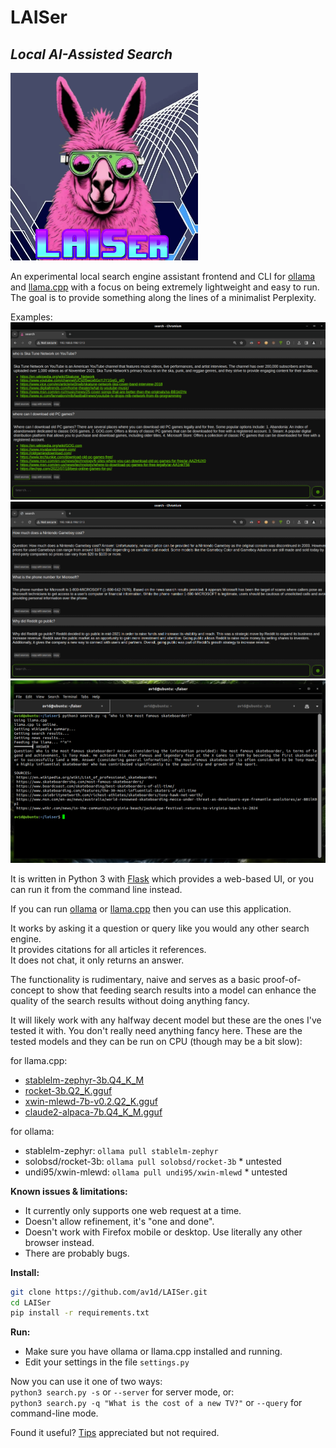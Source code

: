 # LAISer
## _Local AI-Assisted Search_

<img src="https://github.com/av1d/LAISer/blob/main/images/LAISer_logo.png" width="300" height="300" />

An experimental local search engine assistant frontend and CLI for [ollama](https://ollama.com/) and [llama.cpp](https://github.com/ggerganov/llama.cpp) with a focus on being extremely lightweight and easy to run. The goal is to provide something along the lines of a minimalist Perplexity.  

Examples:
![Screenshot 01](https://github.com/av1d/LAISer/blob/main/images/screenshot_01.png)
![Screenshot 02](https://github.com/av1d/LAISer/blob/main/images/screenshot_02.png)
![Screenshot 03](https://github.com/av1d/LAISer/blob/main/images/screenshot_03.png)

It is written in Python 3 with [Flask](https://flask.palletsprojects.com/en/3.0.x/) which provides a web-based UI,
or you can run it from the command line instead.

If you can run [ollama](https://ollama.com/) or [llama.cpp](https://github.com/ggerganov/llama.cpp) then you can use this application.

It works by asking it a question or query like you would any other search engine.  
It provides citations for all articles it references.  
It does not chat, it only returns an answer.  

The functionality is rudimentary, naive and serves as a basic proof-of-concept to show that feeding search results into a model can enhance the quality of the search results without doing anything fancy.  

It will likely work with any halfway decent model but these are the ones I've tested it with. You don't really need anything fancy here. These are the tested models and they can be run on CPU (though may be a bit slow):

for llama.cpp:  
- [stablelm-zephyr-3b.Q4_K_M](https://huggingface.co/TheBloke/stablelm-zephyr-3b-GGUF)
- [rocket-3b.Q2_K.gguf](https://huggingface.co/TheBloke/rocket-3B-GGUF)
- [xwin-mlewd-7b-v0.2.Q2_K.gguf](https://huggingface.co/TheBloke/Xwin-MLewd-7B-V0.2-GGUF)
- [claude2-alpaca-7b.Q4_K_M.gguf](https://huggingface.co/TheBloke/claude2-alpaca-7B-GGUF)

for ollama:  
- stablelm-zephyr: `ollama pull stablelm-zephyr`
- solobsd/rocket-3b: `ollama pull solobsd/rocket-3b` * untested
- undi95/xwin-mlewd: `ollama pull undi95/xwin-mlewd` * untested

**Known issues & limitations:**
- It currently only supports one web request at a time.
- Doesn't allow refinement, it's "one and done".
- Doesn't work with Firefox mobile or desktop. Use literally any other browser instead.
- There are probably bugs.

**Install:**
```bash
git clone https://github.com/av1d/LAISer.git
cd LAISer
pip install -r requirements.txt
```  

**Run:**
- Make sure you have ollama or llama.cpp installed and running.
- Edit your settings in the file `settings.py` 

Now you can use it one of two ways:  
`python3 search.py -s` or `--server` for server mode, or:  
`python3 search.py -q "What is the cost of a new TV?"` or `--query` for command-line mode.  

Found it useful? [Tips](https://ko-fi.com/av1d_) appreciated but not required.
